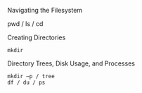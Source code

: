 Navigating the Filesystem

pwd / ls / cd



Creating Directories


    mkdir 

Directory Trees, Disk Usage, and Processes

    mkdir –p / tree
    df / du / ps

